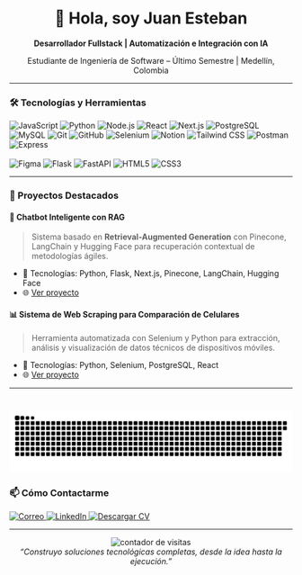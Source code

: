 <!-- 
  GitHub Profile README
  Juan Esteban Paja Montoya
  Desarrollador Fullstack | Automatización e IA
  Ingeniería de Software – Último Semestre | Medellín, Colombia
-->

<div align="center">
  <h1>👋 Hola, soy Juan Esteban</h1>
  <p>
    <strong>Desarrollador Fullstack | Automatización e Integración con IA</strong>
  </p>
  <p>
    Estudiante de Ingeniería de Software – Último Semestre | Medellín, Colombia
  </p>
</div>

---

### 🛠️ Tecnologías y Herramientas

<div align="left">
  <img src="https://cdn.jsdelivr.net/gh/devicons/devicon/icons/javascript/javascript-original.svg" height="30" alt="JavaScript" />
  <img src="https://cdn.jsdelivr.net/gh/devicons/devicon/icons/python/python-original.svg" height="30" alt="Python" />
  <img src="https://cdn.jsdelivr.net/gh/devicons/devicon/icons/nodejs/nodejs-original.svg" height="30" alt="Node.js" />
  <img src="https://cdn.jsdelivr.net/gh/devicons/devicon/icons/react/react-original.svg" height="30" alt="React" />
  <img src="https://cdn.jsdelivr.net/gh/devicons/devicon/icons/nextjs/nextjs-original.svg" height="30" alt="Next.js" />
  <img src="https://cdn.jsdelivr.net/gh/devicons/devicon/icons/postgresql/postgresql-original.svg" height="30" alt="PostgreSQL" />
  <img src="https://cdn.jsdelivr.net/gh/devicons/devicon/icons/mysql/mysql-original.svg" height="30" alt="MySQL" />
  <img src="https://cdn.jsdelivr.net/gh/devicons/devicon/icons/git/git-original.svg" height="30" alt="Git" />
  <img src="https://cdn.jsdelivr.net/gh/devicons/devicon/icons/github/github-original.svg" height="30" alt="GitHub" />
  <img src="https://cdn.jsdelivr.net/gh/devicons/devicon/icons/selenium/selenium-original.svg" height="30" alt="Selenium" />
  <img src="https://cdn.jsdelivr.net/gh/devicons/devicon/icons/notion/notion-original.svg" height="30" alt="Notion" />
  <img src="https://cdn.jsdelivr.net/gh/devicons/devicon/icons/tailwindcss/tailwindcss-original.svg" height="30" alt="Tailwind CSS" />
  <img src="https://cdn.jsdelivr.net/gh/devicons/devicon/icons/postman/postman-original.svg" height="30" alt="Postman" />
  <img src="https://cdn.jsdelivr.net/gh/devicons/devicon/icons/express/express-original.svg" height="30" alt="Express" />
</div>

<br>

<div align="left">
  <img src="https://cdn.jsdelivr.net/gh/devicons/devicon/icons/figma/figma-original.svg" height="30" alt="Figma" />
  <img src="https://cdn.jsdelivr.net/gh/devicons/devicon/icons/flask/flask-original.svg" height="30" alt="Flask" />
  <img src="https://cdn.jsdelivr.net/gh/devicons/devicon/icons/fastapi/fastapi-original.svg" height="30" alt="FastAPI" />
  <img src="https://cdn.jsdelivr.net/gh/devicons/devicon/icons/html5/html5-original.svg" height="30" alt="HTML5" />
  <img src="https://cdn.jsdelivr.net/gh/devicons/devicon/icons/css3/css3-original.svg" height="30" alt="CSS3" />
</div>

  

</div>

---

### 🚀 Proyectos Destacados

#### 💬 Chatbot Inteligente con RAG
> Sistema basado en **Retrieval-Augmented Generation** con Pinecone, LangChain y Hugging Face para recuperación contextual de metodologías ágiles.
- 🔧 Tecnologías: Python, Flask, Next.js, Pinecone, LangChain, Hugging Face
- 🌐 [Ver proyecto](https://github.com/tu-usuario/chatbot-rag)

#### 📊 Sistema de Web Scraping para Comparación de Celulares
> Herramienta automatizada con Selenium y Python para extracción, análisis y visualización de datos técnicos de dispositivos móviles.
- 🔧 Tecnologías: Python, Selenium, PostgreSQL, React
- 🌐 [Ver proyecto](https://github.com/tu-usuario/web-scraping-celulares)

---

###

<br clear="both">

<img src="https://raw.githubusercontent.com/june1016/june1016/output/snake.svg?palette=github-dark" alt="Snake animation" />



### 📫 Cómo Contactarme

<p>
  <a href="mailto:june16.dev@outlook.com">
    <img src="https://img.shields.io/badge/Correo-1A73E8?style=for-the-badge&logo=gmail&logoColor=white" alt="Correo" />
  </a>
  <a href="https://linkedin.com/in/juan-esteban-paja-montoya-596373232" target="_blank">
    <img src="https://img.shields.io/badge/LinkedIn-0A66C2?style=for-the-badge&logo=linkedin&logoColor=white" alt="LinkedIn" />
  </a>
  <a href="https://github.com/juanestebanmontoya/juanestebanmontoya/raw/main/Juan_Montoya_CV_Fullstack.pdf" target="_blank">
    <img src="https://img.shields.io/badge/CV-000000?style=for-the-badge&logo=adobeacrobatreader&logoColor=white" alt="Descargar CV" />
  </a>
</p>

---

<div align="center">
  <img src="https://komarev.com/ghpvc/?username=juanestebanmontoya&label=Perfil%20visto&color=blue&style=flat" alt="contador de visitas" />
  <br/>
  <i>“Construyo soluciones tecnológicas completas, desde la idea hasta la ejecución.”</i>
</div>
